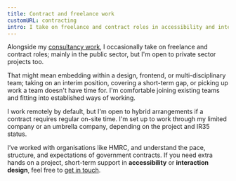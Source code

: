 ```yaml
---
title: Contract and freelance work
customURL: contracting
intro: I take on freelance and contract roles in accessibility and interaction design; mainly in the public sector, and happy to work inside IR35.
---
```


Alongside my [consultancy work](/services/consultancy), I occasionally take on freelance and contract roles; mainly in the public sector, but I'm open to private sector projects too.

That might mean embedding within a design, frontend, or multi-disciplinary team; taking on an interim position, covering a short-term gap, or picking up work a team doesn't have time for. I'm comfortable joining existing teams and fitting into established ways of working.

I work remotely by default, but I'm open to hybrid arrangements if a contract requires regular on-site time. I'm set up to work through my limited company or an umbrella company, depending on the project and IR35 status.

I’ve worked with organisations like HMRC, and understand the pace, structure, and expectations of government contracts. If you need extra hands on a project, short-term support in **accessibility** or **interaction design**, feel free to [get in touch](/contact).

